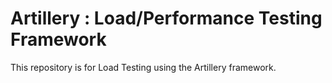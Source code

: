 # Artillery : Load/Performance Testing Framework
This repository is for Load Testing using the Artillery framework.
